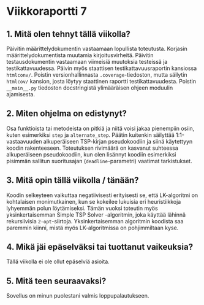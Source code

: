 # Viikkoraportti 7

## 1. Mitä olen tehnyt tällä viikolla?

Päivitin määrittelydokumentin vastaamaan lopullista toteutusta. Korjasin määrittelydokumentista muutamia kirjoitusvirheitä. Päivitin testausdokumentin vastaamaan viimeisiä muutoksia testeissä ja testikattavuudessa. Päivin myös staattisen testikattavuusraportin kansiossa `htmlconv/`. Poistin versionhallinnasta `.coverage`-tiedoston, mutta säilytin `htmlcov/` kansion, josta löytyy staattinen raportti testikattavuudesta. Poistin `__main__.py` tiedoston docstringistä ylimääräisen ohjeen moduulin ajamisesta.

## 2. Miten ohjelma on edistynyt?

Osa funktioista tai metodeista on pitkiä ja niitä voisi jakaa pienempiin osiin, kuten esimerkiksi `step` ja `alternate_step`. Päätin kuitenkin säilyttää 1:1-vastaavuuden alkuperäiseen TSP-kirjan pseudokoodiin ja siinä käytettyyn koodin rakenteeseen. Toteutuksen rivimäärä on kasvanut suhteessa alkuperäiseen pseudokoodiin, kun olen lisännyt koodiin esimerkiksi pisimmän sallitun suoritusajan (`deadline`-parametri) vaatimat tarkistukset. 

## 3. Mitä opin tällä viikolla / tänään?

Koodin selkeyteen vaikuttaa negatiivisesti erityisesti se, että LK-algoritmi on kohtalaisen monimutkainen, kun se kokeilee lukuisia eri heuristiikkoja lyhyemmän polun löytämiseksi. Tämän vuoksi toteutin myös yksinkertaisemman Simple TSP Solver -algoritmin, joka käyttää lähinnä rekursiivisia `2-opt`-siirtoja. Yksinkertaisemman algoritmin koodista saa paremmin kiinni, mistä myös LK-algoritmissa on pohjimmiltaan kyse.  

## 4. Mikä jäi epäselväksi tai tuottanut vaikeuksia? 

Tällä viikolla ei ole ollut epäselviä asioita.

## 5. Mitä teen seuraavaksi?

Sovellus on minun puolestani valmis loppupalautukseen. 